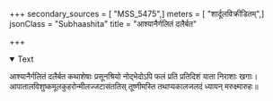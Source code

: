 +++
secondary_sources = [ "MSS_5475",]
meters = [ "शार्दूलविक्रीडितम्",]
jsonClass = "Subhaashita"
title = "आश्यानैर्गलितं दलैर्बत"

+++

<details open><summary>Text</summary>

आश्यानैर्गलितं दलैर्बत कथाशेषाः प्रसूनश्रियो नोद्भेदोऽपि फलं प्रति प्रतिदिशं याता निराशाः खगाः।  
आपातालविशुष्कमूलकुहरोन्मीलज्जटासंततिस् तूष्णीमस्ति तथाप्यकालजलदं ध्यायन् मरुक्ष्मारुहः॥
</details>
